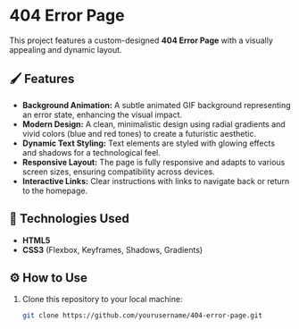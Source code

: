 # 404 Error Page  

This project features a custom-designed **404 Error Page** with a visually appealing and dynamic layout.  

## 🖌️ Features  
- **Background Animation:** A subtle animated GIF background representing an error state, enhancing the visual impact.  
- **Modern Design:** A clean, minimalistic design using radial gradients and vivid colors (blue and red tones) to create a futuristic aesthetic.  
- **Dynamic Text Styling:** Text elements are styled with glowing effects and shadows for a technological feel.  
- **Responsive Layout:** The page is fully responsive and adapts to various screen sizes, ensuring compatibility across devices.  
- **Interactive Links:** Clear instructions with links to navigate back or return to the homepage.  

## 🚀 Technologies Used  
- **HTML5**  
- **CSS3** (Flexbox, Keyframes, Shadows, Gradients)  

## ⚙️ How to Use  
1. Clone this repository to your local machine:  
   ```bash
   git clone https://github.com/yourusername/404-error-page.git
